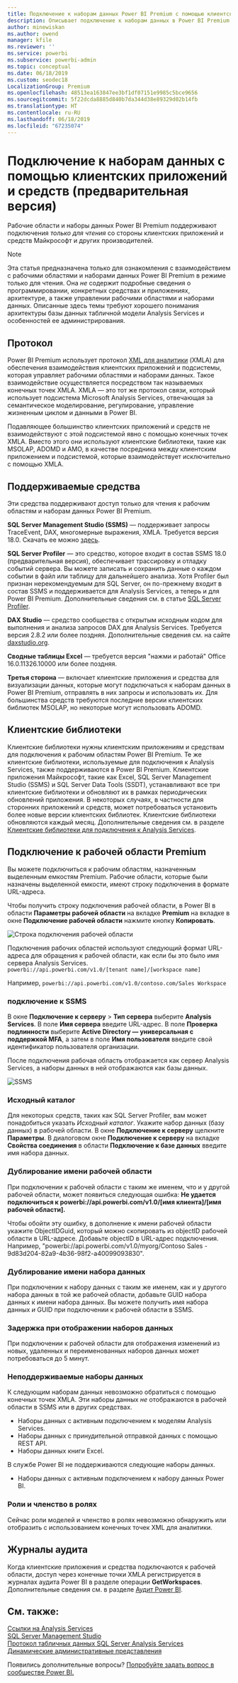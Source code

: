 ```yaml
---
title: Подключение к наборам данных Power BI Premium с помощью клиентских приложений и средств (предварительная версия)
description: Описывает подключение к наборам данных в Power BI Premium с помощью клиентских приложений и средств.
author: minewiskan
ms.author: owend
manager: kfile
ms.reviewer: ''
ms.service: powerbi
ms.subservice: powerbi-admin
ms.topic: conceptual
ms.date: 06/18/2019
ms.custom: seodec18
LocalizationGroup: Premium
ms.openlocfilehash: 48513ea163847ee3bf1df07151e9985c5bce9656
ms.sourcegitcommit: 5f22dcda8885d840b7da344d38e89329d02b14fb
ms.translationtype: HT
ms.contentlocale: ru-RU
ms.lasthandoff: 06/18/2019
ms.locfileid: "67235074"
---
```

# <a name="connect-to-datasets-with-client-applications-and-tools-preview"></a>Подключение к наборам данных с помощью клиентских приложений и средств (предварительная версия)

Рабочие области и наборы данных Power BI Premium поддерживают подключения *только для чтения* со стороны клиентских приложений и средств Майкрософт и других производителей. 

> [!NOTE]
> Эта статья предназначена только для ознакомления с взаимодействием с рабочими областями и наборами данных Power BI Premium в режиме только для чтения. Она *не* содержит подробные сведения о программировании, конкретных средствах и приложениях, архитектуре, а также управлении рабочими областями и наборами данных. Описанные здесь темы требуют хорошего понимания архитектуры базы данных табличной модели Analysis Services и особенностей ее администрирования.

## <a name="protocol"></a>Протокол

Power BI Premium использует протокол [XML для аналитики](https://docs.microsoft.com/bi-reference/xmla/xml-for-analysis-xmla-reference) (XMLA) для обеспечения взаимодействия клиентских приложений и подсистемы, которая управляет рабочими областями и наборами данных. Такое взаимодействие осуществляется посредством так называемых конечных точек XMLA. XMLA — это тот же протокол связи, который использует подсистема Microsoft Analysis Services, отвечающая за семантическое моделирование, регулирование, управление жизненным циклом и данными в Power BI. 

Подавляющее большинство клиентских приложений и средств не взаимодействуют с этой подсистемой явно с помощью конечных точек XMLA. Вместо этого они используют клиентские библиотеки, такие как MSOLAP, ADOMD и AMO, в качестве посредника между клиентским приложением и подсистемой, которые взаимодействует исключительно с помощью XMLA.


## <a name="supported-tools"></a>Поддерживаемые средства

Эти средства поддерживают доступ только для чтения к рабочим областям и наборам данных Power BI Premium.

**SQL Server Management Studio (SSMS)** — поддерживает запросы TraceEvent, DAX, многомерные выражения, XMLA. Требуется версия 18.0. Скачать ее можно [здесь](https://docs.microsoft.com/sql/ssms/download-sql-server-management-studio-ssms). 

**SQL Server Profiler** — это средство, которое входит в состав SSMS 18.0 (предварительная версия), обеспечивает трассировку и отладку событий сервера. Вы можете записать и сохранить данные о каждом событии в файл или таблицу для дальнейшего анализа. Хотя Profiler был признан нерекомендуемым для SQL Server, он по-прежнему входит в состав SSMS и поддерживается для Analysis Services, а теперь и для Power BI Premium. Дополнительные сведения см. в статье [SQL Server Profiler](https://docs.microsoft.com/sql/tools/sql-server-profiler/sql-server-profiler).

**DAX Studio** — средство сообщества с открытым исходным кодом для выполнения и анализа запросов DAX для Analysis Services. Требуется версия 2.8.2 или более поздняя. Дополнительные сведения см. на сайте [daxstudio.org](https://daxstudio.org/).

**Сводные таблицы Excel** — требуется версия "нажми и работай" Office 16.0.11326.10000 или более поздняя.

**Третья сторона** — включает клиентские приложения и средства для визуализации данных, которые могут подключаться к наборам данных в Power BI Premium, отправлять в них запросы и использовать их. Для большинства средств требуются последние версии клиентских библиотек MSOLAP, но некоторые могут использовать ADOMD.

## <a name="client-libraries"></a>Клиентские библиотеки

Клиентские библиотеки нужны клиентским приложениям и средствам для подключения к рабочим областям Power BI Premium. Те же клиентские библиотеки, используемые для подключения к Analysis Services, также поддерживаются в Power BI Premium. Клиентские приложения Майкрософт, такие как Excel, SQL Server Management Studio (SSMS) и SQL Server Data Tools (SSDT), устанавливают все три клиентские библиотеки и обновляют их в рамках периодических обновлений приложения. В некоторых случаях, в частности для сторонних приложений и средств, может потребоваться установить более новые версии клиентских библиотек. Клиентские библиотеки обновляются каждый месяц. Дополнительные сведения см. в разделе [Клиентские библиотеки для подключения к Analysis Services](https://docs.microsoft.com/azure/analysis-services/analysis-services-data-providers).

## <a name="connecting-to-a-premium-workspace"></a>Подключение к рабочей области Premium

Вы можете подключиться к рабочим областям, назначенным выделенным емкостям Premium. Рабочие области, которые были назначены выделенной емкости, имеют строку подключения в формате URL-адреса. 

Чтобы получить строку подключения рабочей области, в Power BI в области **Параметры рабочей области** на вкладке **Premium** на вкладке в окне **Подключение рабочей области** нажмите кнопку **Копировать**.

![Строка подключения рабочей области](media/service-premium-connect-tools/connect-tools-workspace-connection.png)

Подключения рабочих областей используют следующий формат URL-адреса для обращения к рабочей области, как если бы это было имя сервера Analysis Services.   
`powerbi://api.powerbi.com/v1.0/[tenant name]/[workspace name]` 

Например, `powerbi://api.powerbi.com/v1.0/contoso.com/Sales Workspace`

### <a name="to-connect-in-ssms"></a>подключение к SSMS

В окне **Подключение к серверу**  >  **Тип сервера** выберите **Analysis Services**. В поле **Имя сервера** введите URL-адрес. В поле **Проверка подлинности** выберите **Active Directory — универсальная с поддержкой MFA**, а затем в поле **Имя пользователя** введите свой идентификатор пользователя организации. 

После подключения рабочая область отображается как сервер Analysis Services, а наборы данных в ней отображаются как базы данных.  

![SSMS](media/service-premium-connect-tools/connect-tools-ssms.png)

### <a name="initial-catalog"></a>Исходный каталог

Для некоторых средств, таких как SQL Server Profiler, вам может понадобиться указать *Исходный каталог*. Укажите набор данных (базу данных) в рабочей области. В окне **Подключение к серверу** щелкните **Параметры**. В диалоговом окне **Подключение к серверу** на вкладке **Свойства соединения** в области **Подключение к базе данных** введите имя набора данных.

### <a name="duplicate-workspace-name"></a>Дублирование имени рабочей области

При подключении к рабочей области с таким же именем, что и у другой рабочей области, может появиться следующая ошибка: **Не удается подключиться к powerbi://api.powerbi.com/v1.0/[имя клиента]/[имя рабочей области].**

Чтобы обойти эту ошибку, в дополнение к имени рабочей области укажите ObjectIDGuid, который можно скопировать из objectID рабочей области в URL-адресе. Добавьте objectID в URL-адрес подключения. Например, "powerbi://api.powerbi.com/v1.0/myorg/Contoso Sales - 9d83d204-82a9-4b36-98f2-a40099093830".

### <a name="duplicate-dataset-name"></a>Дублирование имени набора данных

При подключении к набору данных с таким же именем, как и у другого набора данных в той же рабочей области, добавьте GUID набора данных к имени набора данных. Вы можете получить имя набора данных *и* GUID при подключении к рабочей области в SSMS. 

### <a name="delay-in-datasets-shown"></a>Задержка при отображении наборов данных

При подключении к рабочей области для отображения изменений из новых, удаленных и переименованных наборов данных может потребоваться до 5 минут. 

### <a name="unsupported-datasets"></a>Неподдерживаемые наборы данных

К следующим наборам данных невозможно обратиться с помощью конечных точек XMLA. Эти наборы данных *не* отображаются в рабочей области в SSMS или в других средствах. 

- Наборы данных с активным подключением к моделям Analysis Services. 
- Наборы данных с принудительной отправкой данных с помощью REST API.
- Наборы данных книги Excel. 

В службе Power BI не поддерживаются следующие наборы данных.   

- Наборы данных с активным подключением к набору данных Power BI.

### <a name="roles-and-role-memberships"></a>Роли и членство в ролях

Сейчас роли моделей и членство в ролях невозможно обнаружить или отобразить с использованием конечных точек XML для аналитики.

## <a name="audit-logs"></a>Журналы аудита 

Когда клиентские приложения и средства подключаются к рабочей области, доступ через конечные точки XMLA регистрируется в журналах аудита Power BI в разделе операции **GetWorkspaces**. Дополнительные сведения см. в разделе [Аудит Power BI](service-admin-auditing.md).

## <a name="see-also"></a>См. также:

[Ссылки на Analysis Services](https://docs.microsoft.com/bi-reference/#pivot=home&panel=home-all)   
[SQL Server Management Studio](https://docs.microsoft.com/sql/ssms/sql-server-management-studio-ssms)   
[Протокол табличных данных SQL Server Analysis Services](https://docs.microsoft.com/openspecs/sql_server_protocols/ms-ssas-t/b98ed40e-c27a-4988-ab2d-c9c904fe13cf)   
[Динамические административные представления](https://docs.microsoft.com/sql/analysis-services/instances/use-dynamic-management-views-dmvs-to-monitor-analysis-services)   


Появились дополнительные вопросы? [Попробуйте задать вопрос в сообществе Power BI.](https://community.powerbi.com/)
